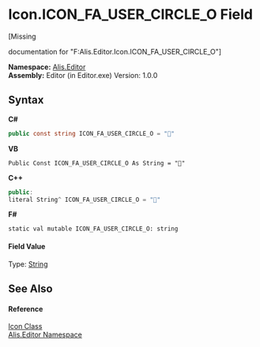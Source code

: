 # Icon.ICON_FA_USER_CIRCLE_O Field
 

\[Missing <summary> documentation for "F:Alis.Editor.Icon.ICON_FA_USER_CIRCLE_O"\]

**Namespace:**&nbsp;<a href="b150ade4-39de-a232-5f06-d3cdc1b2c538">Alis.Editor</a><br />**Assembly:**&nbsp;Editor (in Editor.exe) Version: 1.0.0

## Syntax

**C#**<br />
``` C#
public const string ICON_FA_USER_CIRCLE_O = ""
```

**VB**<br />
``` VB
Public Const ICON_FA_USER_CIRCLE_O As String = ""
```

**C++**<br />
``` C++
public:
literal String^ ICON_FA_USER_CIRCLE_O = ""
```

**F#**<br />
``` F#
static val mutable ICON_FA_USER_CIRCLE_O: string
```


#### Field Value
Type: <a href="https://docs.microsoft.com/dotnet/api/system.string" target="_blank">String</a>

## See Also


#### Reference
<a href="cc0f883c-67f8-f772-c6d7-a60b129f22a7">Icon Class</a><br /><a href="b150ade4-39de-a232-5f06-d3cdc1b2c538">Alis.Editor Namespace</a><br />